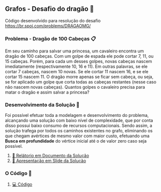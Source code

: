 ## Grafos - Desafio do dragão :dragon:
Código desenvolvido para resolução do desafio https://br.spoj.com/problems/DRAGAOMG/

### Problema - Dragão de 100 Cabeças :clipboard:
Em seu caminho para salvar uma princesa, um cavaleiro encontra um dragão de 100 cabeças. Com um golpe de espada ele pode cortar 7, 11, ou 15 cabeças. Porém, para cada um desses golpes, novas cabeças nascem imediatamente (respectivamente 10, 16 e 11). Em outras palavras, se ele cortar 7 cabeças, nascem 10 novas. Se ele cortar 11 nascem 16, e se ele cortar 15 nascem 11.
O dragão morre apenas se ficar sem cabeça, ou seja, se for aplicado um golpe que corta todas as cabeças restantes (nesse caso não nascem novas cabeças). Quantos golpes o cavaleiro precisa para matar o dragão e assim salvar a princesa?

### Desenvolvimento da Solução :dart:
Foi possível efetuar toda a modelagem e desenvolvimento do problema, alcançando uma solução com baixo nível de complexidade, que por conta disso possui baixo consumo de recursos computacionais. Sendo assim, a solução trafega por todos os caminhos existentes no grafo, eliminando os que chegam avértices de mesmo valor com maior custo, efetuando uma **Busca em profundidade** do vértice inicial até o de valor zero caso seja possível.
1. [:orange_book: Relátorio em Documento da Solução](documento.pdf)
1. [:blue_book: Apresentação em Slide da Solução](apresentacao.pdf)

### O Código :paperclip:
1. [:computer: Código](codigo.cs)
